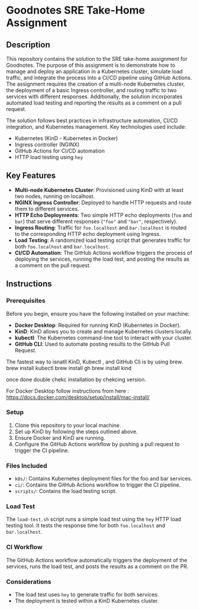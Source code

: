 # Goodnotes SRE Take-Home Assignment

## Description
This repository contains the solution to the SRE take-home assignment for Goodnotes. The purpose of this assignment is to demonstrate how to manage and deploy an application in a Kubernetes cluster, simulate load traffic, and integrate the process into a CI/CD pipeline using GitHub Actions. The assignment requires the creation of a multi-node Kubernetes cluster, the deployment of a basic Ingress controller, and routing traffic to two services with different responses. Additionally, the solution incorporates automated load testing and reporting the results as a comment on a pull request.

The solution follows best practices in infrastructure automation, CI/CD integration, and Kubernetes management. Key technologies used include:
- Kubernetes (KinD - Kubernetes in Docker)
- Ingress controller (NGINX)
- GitHub Actions for CI/CD automation
- HTTP load testing using `hey`

## Key Features
- **Multi-node Kubernetes Cluster**: Provisioned using KinD with at least two nodes, running on localhost.
- **NGINX Ingress Controller**: Deployed to handle HTTP requests and route them to different services.
- **HTTP Echo Deployments**: Two simple HTTP echo deployments (`foo` and `bar`) that serve different responses (`"foo"` and `"bar"`, respectively).
- **Ingress Routing**: Traffic for `foo.localhost` and `bar.localhost` is routed to the corresponding HTTP echo deployment using Ingress.
- **Load Testing**: A randomized load testing script that generates traffic for both `foo.localhost` and `bar.localhost`.
- **CI/CD Automation**: The GitHub Actions workflow triggers the process of deploying the services, running the load test, and posting the results as a comment on the pull request.

## Instructions

### Prerequisites
Before you begin, ensure you have the following installed on your machine:
- **Docker Desktop**: Required for running KinD (Kubernetes in Docker).
- **KinD**: KinD allows you to create and manage Kubernetes clusters locally.
- **kubectl**: The Kubernetes command-line tool to interact with your cluster.
- **GitHub CLI**: Used to automate posting results to the GitHub Pull Request.

The fastest way to isnatll KinD, Kubectl , and GitHub Cli is by using brew.
brew install kubectl
brew install gh
brew install kind

once done double chekc installation by chekcing version. 

For Docker Desktop follow instructions from here : https://docs.docker.com/desktop/setup/install/mac-install/

### Setup
1. Clone this repository to your local machine.
2. Set up KinD by following the steps outlined above.
3. Ensure Docker and KinD are running.
4. Configure the GitHub Actions workflow by pushing a pull request to trigger the CI pipeline.

### Files Included
- `k8s/`: Contains Kubernetes deployment files for the foo and bar services.
- `ci/`: Contains the GitHub Actions workflow to trigger the CI pipeline.
- `scripts/`: Contains the load testing script.

### Load Test
The `load-test.sh` script runs a simple load test using the `hey` HTTP load testing tool. It tests the response time for both `foo.localhost` and `bar.localhost`.

### CI Workflow
The GitHub Actions workflow automatically triggers the deployment of the services, runs the load test, and posts the results as a comment on the PR.

### Considerations
- The load test uses `hey` to generate traffic for both services.
- The deployment is tested within a KinD Kubernetes cluster.
